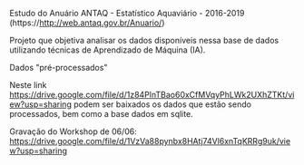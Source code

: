 Estudo do Anuário ANTAQ - Estatístico Aquaviário - 2016-2019 (https://http://web.antaq.gov.br/Anuario/)

Projeto que objetiva analisar os dados disponíveis nessa base de dados utilizando técnicas de Aprendizado de Máquina (IA).

Dados "pré-processados"

Neste link https://drive.google.com/file/d/1z84PlnTBao60xCfMVqyPhLWk2UXhZTKt/view?usp=sharing podem ser baixados os dados que estão sendo processados, bem como a base dados em sqlite.


Gravação do Workshop de 06/06: https://drive.google.com/file/d/1VzVa88pynbx8HAtj74Vl6xnTqKRRg9uk/view?usp=sharing
